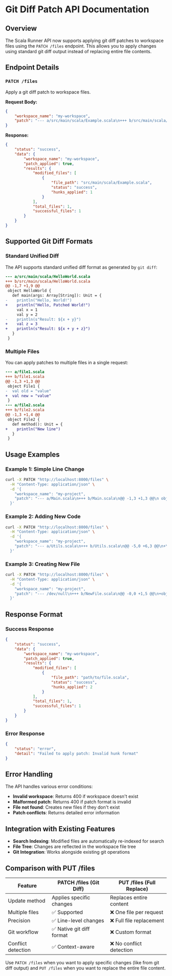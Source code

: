 # Git Diff Patch API Documentation

## Overview
The Scala Runner API now supports applying git diff patches to workspace files using the `PATCH /files` endpoint. This allows you to apply changes using standard git diff output instead of replacing entire file contents.

## Endpoint Details

### `PATCH /files`
Apply a git diff patch to workspace files.

**Request Body:**
```json
{
    "workspace_name": "my-workspace",
    "patch": "--- a/src/main/scala/Example.scala\n+++ b/src/main/scala/Example.scala\n@@ -1,3 +1,4 @@\n object Example {\n+  val newVar = \"hello\"\n   def main(args: Array[String]): Unit = {\n     println(\"Hello World\")"
}
```

**Response:**
```json
{
    "status": "success",
    "data": {
        "workspace_name": "my-workspace",
        "patch_applied": true,
        "results": {
            "modified_files": [
                {
                    "file_path": "src/main/scala/Example.scala",
                    "status": "success",
                    "hunks_applied": 1
                }
            ],
            "total_files": 1,
            "successful_files": 1
        }
    }
}
```

## Supported Git Diff Formats

### Standard Unified Diff
The API supports standard unified diff format as generated by `git diff`:

```diff
--- a/src/main/scala/HelloWorld.scala
+++ b/src/main/scala/HelloWorld.scala
@@ -1,7 +1,9 @@
 object HelloWorld {
   def main(args: Array[String]): Unit = {
-    println("Hello, World!")
+    println("Hello, Patched World!")
     val x = 1
     val y = 2
-    println(s"Result: ${x + y}")
+    val z = 3
+    println(s"Result: ${x + y + z}")
   }
 }
```

### Multiple Files
You can apply patches to multiple files in a single request:

```diff
--- a/file1.scala
+++ b/file1.scala
@@ -1,3 +1,3 @@
 object File1 {
-  val old = "value"
+  val new = "value"
 }
--- a/file2.scala
+++ b/file2.scala
@@ -1,3 +1,4 @@
 object File2 {
   def method(): Unit = {
+    println("New line")
   }
 }
```

## Usage Examples

### Example 1: Simple Line Change
```bash
curl -X PATCH "http://localhost:8000/files" \
  -H "Content-Type: application/json" \
  -d '{
    "workspace_name": "my-project",
    "patch": "--- a/Main.scala\n+++ b/Main.scala\n@@ -1,3 +1,3 @@\n object Main {\n-  println(\"old\")\n+  println(\"new\")\n }"
  }'
```

### Example 2: Adding New Code
```bash
curl -X PATCH "http://localhost:8000/files" \
  -H "Content-Type: application/json" \
  -d '{
    "workspace_name": "my-project", 
    "patch": "--- a/Utils.scala\n+++ b/Utils.scala\n@@ -5,0 +6,3 @@\n+\n+  def newMethod(): String = {\n+    \"Hello from patch\"\n+  }"
  }'
```

### Example 3: Creating New File
```bash
curl -X PATCH "http://localhost:8000/files" \
  -H "Content-Type: application/json" \
  -d '{
    "workspace_name": "my-project",
    "patch": "--- /dev/null\n+++ b/NewFile.scala\n@@ -0,0 +1,5 @@\n+object NewFile {\n+  def main(args: Array[String]): Unit = {\n+    println(\"Created via patch!\")\n+  }\n+}"
  }'
```

## Response Format

### Success Response
```json
{
    "status": "success",
    "data": {
        "workspace_name": "my-workspace",
        "patch_applied": true,
        "results": {
            "modified_files": [
                {
                    "file_path": "path/to/file.scala",
                    "status": "success",
                    "hunks_applied": 2
                }
            ],
            "total_files": 1,
            "successful_files": 1
        }
    }
}
```

### Error Response
```json
{
    "status": "error",
    "detail": "Failed to apply patch: Invalid hunk format"
}
```

## Error Handling

The API handles various error conditions:

- **Invalid workspace**: Returns 400 if workspace doesn't exist
- **Malformed patch**: Returns 400 if patch format is invalid
- **File not found**: Creates new files if they don't exist
- **Patch conflicts**: Returns detailed error information

## Integration with Existing Features

- **Search Indexing**: Modified files are automatically re-indexed for search
- **File Tree**: Changes are reflected in the workspace file tree
- **Git Integration**: Works alongside existing git operations

## Comparison with PUT /files

| Feature | PATCH /files (Git Diff) | PUT /files (Full Replace) |
|---------|------------------------|---------------------------|
| Update method | Applies specific changes | Replaces entire content |
| Multiple files | ✅ Supported | ❌ One file per request |
| Precision | ✅ Line-level changes | ❌ Full file replacement |
| Git workflow | ✅ Native git diff format | ❌ Custom format |
| Conflict detection | ✅ Context-aware | ❌ No conflict detection |

Use `PATCH /files` when you want to apply specific changes (like from git diff output) and `PUT /files` when you want to replace the entire file content. 